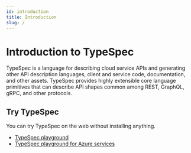 ```yaml
---
id: introduction
title: Introduction
slug: /
---
```


# Introduction to TypeSpec

TypeSpec is a language for describing cloud service APIs and generating other API description languages, client and service code, documentation, and other assets. TypeSpec provides highly extensible core language primitives that can describe API shapes common among REST, GraphQL, gRPC, and other protocols.

## Try TypeSpec

You can try TypeSpec on the web without installing anything.

- [TypeSpec playground](https://typespecplayground.z22.web.core.windows.net)
- [TypeSpec playground for Azure services](https://typespecplayground.z22.web.core.windows.net/typespec-azure/)
